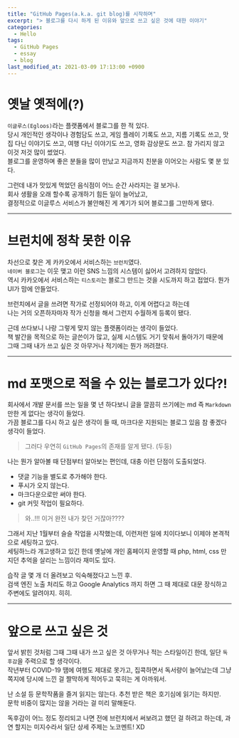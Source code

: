 ```yaml
---
title: "GitHub Pages(a.k.a. git blog)를 시작하며"
excerpt: "> 블로그를 다시 하게 된 이유와 앞으로 쓰고 싶은 것에 대한 이야기"
categories:
  - Hello
tags:
  - GitHub Pages
  - essay
  - blog
last_modified_at: 2021-03-09 17:13:00 +0900
---
```


# 옛날 옛적에(?)

`이글루스(Egloos)`라는 플랫폼에서 블로그를 한 적 있다.  
당시 개인적인 생각이나 경험담도 쓰고, 게임 플레이 기록도 쓰고, 지름 기록도 쓰고, 맛집 다닌 이야기도 쓰고, 여행 다닌 이야기도 쓰고, 영화 감상문도 쓰고. 참 가리지 않고 이것 저것 많이 썼었다.  
블로그를 운영하며 좋은 분들을 많이 만났고 지금까지 친분을 이어오는 사람도 몇 분 있다.

그런데 내가 맛있게 먹었던 음식점이 어느 순간 사라지는 걸 보거나.  
회사 생활을 오래 할수록 공개하기 힘든 일이 늘어났고,   
결정적으로 이글루스 서비스가 불안해진 게 계기가 되어 블로그를 그만하게 됐다.

---

# 브런치에 정착 못한 이유

차선으로 찾은 게 카카오에서 서비스하는 `브런치`였다.  
`네이버 블로그`는 이웃 맺고 이런 SNS 느낌의 시스템이 싫어서 고려하지 않았다.  
역시 카카오에서 서비스하는 `티스토리`는 블로그 만드는 것을 시도까지 하고 접었다. 뭔가 UI가 맘에 안들었다.

브런치에서 글을 쓰려면 작가로 선정되어야 하고, 이게 어렵다고 하는데  
나는 거의 오픈하자마자 작가 신청을 해서 그런지 수월하게 등록이 됐다.   

근데 쓰다보니 나랑 그렇게 맞지 않는 플랫폼이라는 생각이 들었다.  
책 발간을 목적으로 하는 글쓴이가 많고, 실제 시스템도 거기 맞춰서 돌아가기 때문에  
그때 그때 내가 쓰고 싶은 것 아무거나 적기에는 뭔가 꺼려졌다.

---

# md 포맷으로 적을 수 있는 블로그가 있다?!

회사에서 개발 문서를 쓰는 일을 몇 년 하다보니 글을 깔끔히 쓰기에는 md 즉 `Markdown` 만한 게 없다는 생각이 들었다.  
가끔 블로그를 다시 하고 싶은 생각이 들 때, 마크다운 지원되는 블로그 있음 참 좋겠다 생각이 들었다.  

> 그러다 우연히 `GitHub Pages`의 존재를 알게 됐다. (두둥)

나는 뭔가 알아볼 때 단점부터 알아보는 편인데, 대충 이런 단점이 도출되었다.

- 댓글 기능을 별도로 추가해야 한다.
- 푸시가 오지 않는다.
- 마크다운으로만 써야 한다.
- git 커밋 작업이 필요하다.

> 와..!!! 이거 완전 내가 찾던 거잖아????

그래서 지난 1월부터 슬슬 작업을 시작했는데, 이런저런 일에 치이다보니 이제야 본격적으로 세팅하고 있다.  
세팅하느라 개고생하고 있긴 한데 옛날에 개인 홈페이지 운영할 때 php, html, css 만지던 추억을 살리는 느낌이라 재미도 있다.  

습작 글 몇 개 더 올려보고 익숙해졌다고 느낀 후.  
검색 엔진 노출 처리도 하고 Google Analytics 까지 하면 그 때 제대로 대문 장식하고 주변에도 알려야지. 히히.

---

# 앞으로 쓰고 싶은 것

앞서 밝힌 것처럼 그때 그때 내가 쓰고 싶은 것 아무거나 적는 스타일이긴 한데, 일단 `독후감`을 주력으로 할 생각이다.  
작년부터 COVID-19 땜에 여행도 제대로 못가고, 집콕하면서 독서량이 늘어났는데 그냥 쪽지에 당시에 느낀 걸 짤막하게 적어두고 묵히는 게 아까워서.  

난 소설 등 문학작품을 즐겨 읽지는 않는다. 추천 받은 책은 호기심에 읽기는 하지만.  
문학 비중이 많지는 않을 거라는 걸 미리 말해둔다.  

독후감이 어느 정도 정리되고 나면 전에 브런치에서 써보려고 했던 걸 하려고 하는데, 과연 할지는 미지수라서 일단 상세 주제는 노코멘트! XD
